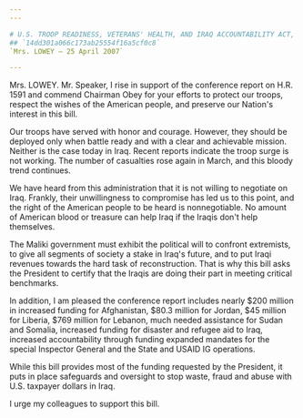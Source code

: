 ```yaml
---
---

# U.S. TROOP READINESS, VETERANS' HEALTH, AND IRAQ ACCOUNTABILITY ACT,
## `14dd301a066c173ab25554f16a5cf0c8`
`Mrs. LOWEY — 25 April 2007`

---
```



Mrs. LOWEY. Mr. Speaker, I rise in support of the conference report 
on H.R. 1591 and commend Chairman Obey for your efforts to protect our 
troops, respect the wishes of the American people, and preserve our 
Nation's interest in this bill.

Our troops have served with honor and courage. However, they should 
be deployed only when battle ready and with a clear and achievable 
mission. Neither is the case today in Iraq. Recent reports indicate the 
troop surge is not working. The number of casualties rose again in 
March, and this bloody trend continues.

We have heard from this administration that it is not willing to 
negotiate on Iraq. Frankly, their unwillingness to compromise has led 
us to this point, and the right of the American people to be heard is 
nonnegotiable. No amount of American blood or treasure can help Iraq if 
the Iraqis don't help themselves.



The Maliki government must exhibit the political will to confront 
extremists, to give all segments of society a stake in Iraq's future, 
and to put Iraqi revenues towards the hard task of reconstruction. That 
is why this bill asks the President to certify that the Iraqis are 
doing their part in meeting critical benchmarks.

In addition, I am pleased the conference report includes nearly $200 
million in increased funding for Afghanistan, $80.3 million for Jordan, 
$45 million for Liberia, $769 million for Lebanon, much needed 
assistance for Sudan and Somalia, increased funding for disaster and 
refugee aid to Iraq, increased accountability through funding expanded 
mandates for the special Inspector General and the State and USAID IG 
operations.

While this bill provides most of the funding requested by the 
President, it puts in place safeguards and oversight to stop waste, 
fraud and abuse with U.S. taxpayer dollars in Iraq.

I urge my colleagues to support this bill.